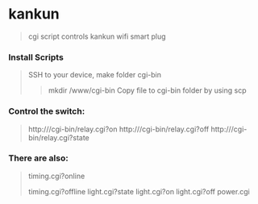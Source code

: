 # kankun
>cgi script controls kankun wifi smart plug

### Install Scripts
> SSH to your device, make folder cgi-bin
>> mkdir /www/cgi-bin
> Copy file to cgi-bin folder by using scp


### Control the switch:
> http://<your device ip>/cgi-bin/relay.cgi?on
> http://<your device ip>/cgi-bin/relay.cgi?off
> http://<your device ip>/cgi-bin/relay.cgi?state

### There are also:
> timing.cgi?online <p>
> timing.cgi?offline
> light.cgi?state
> light.cgi?on
> light.cgi?off
> power.cgi

